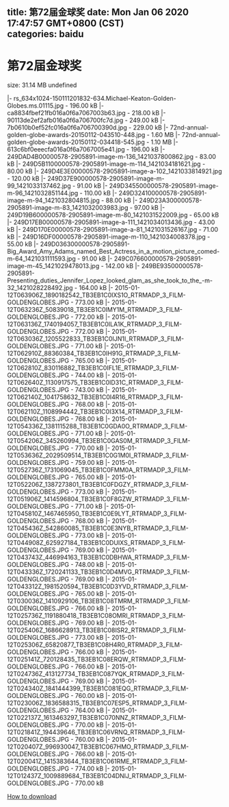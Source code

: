 
title: 第72届金球奖
date: Mon Jan 06 2020 17:47:57 GMT+0800 (CST)    
categories: baidu
---

# 第72届金球奖
size: 31.14 MB
 undefined
 
|- rs_634x1024-150111201832-634.Michael-Keaton-Golden-Globes.ms.01115.jpg - 196.00 kB
|- ca8834fbef21fb016a0f6a7067003b63.jpg - 218.00 kB
|- 90113de2ef2afb016a0f6a706700fc7d.jpg - 249.00 kB
|- 7b0610b0ef52fc016a0f6a706700390d.jpg - 229.00 kB
|- 72nd-annual-golden-globe-awards-20150112-043510-448.jpg - 1.60 MB
|- 72nd-annual-golden-globe-awards-20150112-034418-545.jpg - 1.10 MB
|- 613c6bf0eeecfa016a0f6a7067005e41.jpg - 196.00 kB
|- 249DAD4B00000578-2905891-image-m-136_1421037800862.jpg - 83.00 kB
|- 249D5B1100000578-2905891-image-m-114_1421034181621.jpg - 80.00 kB
|- 249D4E3E00000578-2905891-image-a-102_1421033814921.jpg - 120.00 kB
|- 249D37E900000578-2905891-image-m-99_1421033137462.jpg - 91.00 kB
|- 249D345500000578-2905891-image-m-96_1421032851144.jpg - 110.00 kB
|- 249D324100000578-2905891-image-m-94_1421032804815.jpg - 88.00 kB
|- 249D23A300000578-2905891-image-m-83_1421032003983.jpg - 97.00 kB
|- 249D19B600000578-2905891-image-m-80_1421031522009.jpg - 65.00 kB
|- 249D17EB00000578-2905891-image-a-111_1421034013436.jpg - 43.00 kB
|- 249D170E00000578-2905891-image-a-81_1421031526167.jpg - 71.00 kB
|- 249D16DF00000578-2905891-image-m-110_1421034008378.jpg - 55.00 kB
|- 249D036300000578-2905891-Big_Award_Amy_Adams_named_Best_Actress_in_a_motion_picture_comed-m-64_1421031111593.jpg - 91.00 kB
|- 249C076600000578-2905891-image-m-45_1421029478013.jpg - 142.00 kB
|- 249BE93500000578-2905891-Presenting_duties_Jennifer_Lopez_looked_glam_as_she_took_to_the_-m-32_1421028228492.jpg - 164.00 kB
|- 2015-01-12T063906Z_1890182542_TB3EB1C0IXS1O_RTRMADP_3_FILM-GOLDENGLOBES.JPG - 773.00 kB
|- 2015-01-12T063236Z_50839018_TB3EB1C0IMY1M_RTRMADP_3_FILM-GOLDENGLOBES.JPG - 772.00 kB
|- 2015-01-12T063136Z_1740194057_TB3EB1C0ILA1K_RTRMADP_3_FILM-GOLDENGLOBES.JPG - 772.00 kB
|- 2015-01-12T063036Z_1205522833_TB3EB1C0IJN1I_RTRMADP_3_FILM-GOLDENGLOBES.JPG - 771.00 kB
|- 2015-01-12T062910Z_88360384_TB3EB1C0IH91G_RTRMADP_3_FILM-GOLDENGLOBES.JPG - 765.00 kB
|- 2015-01-12T062810Z_830116882_TB3EB1C0IFL1E_RTRMADP_3_FILM-GOLDENGLOBES.JPG - 744.00 kB
|- 2015-01-12T062640Z_1130917575_TB3EB1C0ID31C_RTRMADP_3_FILM-GOLDENGLOBES.JPG - 743.00 kB
|- 2015-01-12T062140Z_1041758632_TB3EB1C0I4R16_RTRMADP_3_FILM-GOLDENGLOBES.JPG - 768.00 kB
|- 2015-01-12T062110Z_1108994442_TB3EB1C0I3X14_RTRMADP_3_FILM-GOLDENGLOBES.JPG - 768.00 kB
|- 2015-01-12T054336Z_1381115288_TB3EB1C0GDA0O_RTRMADP_3_FILM-GOLDENGLOBES.JPG - 771.00 kB
|- 2015-01-12T054206Z_345260994_TB3EB1C0GAS0M_RTRMADP_3_FILM-GOLDENGLOBES.JPG - 770.00 kB
|- 2015-01-12T053636Z_2029509514_TB3EB1C0G1M0I_RTRMADP_3_FILM-GOLDENGLOBES.JPG - 759.00 kB
|- 2015-01-12T052736Z_1731069045_TB3EB1C0FMM0A_RTRMADP_3_FILM-GOLDENGLOBES.JPG - 765.00 kB
|- 2015-01-12T052206Z_1387273801_TB3EB1C0FDGZY_RTRMADP_3_FILM-GOLDENGLOBES.JPG - 773.00 kB
|- 2015-01-12T051906Z_1414596804_TB3EB1C0F8GZW_RTRMADP_3_FILM-GOLDENGLOBES.JPG - 771.00 kB
|- 2015-01-12T045810Z_1467465950_TB3EB1C0E9LYT_RTRMADP_3_FILM-GOLDENGLOBES.JPG - 768.00 kB
|- 2015-01-12T045436Z_542860085_TB3EB1C0E3NYB_RTRMADP_3_FILM-GOLDENGLOBES.JPG - 773.00 kB
|- 2015-01-12T044908Z_625927184_TB3EB1C0DUIXS_RTRMADP_3_FILM-GOLDENGLOBES.JPG - 769.00 kB
|- 2015-01-12T043743Z_446994163_TB3EB1C0DBHWA_RTRMADP_3_FILM-GOLDENGLOBES.JPG - 748.00 kB
|- 2015-01-12T043336Z_1720241133_TB3EB1C0D4MVG_RTRMADP_3_FILM-GOLDENGLOBES.JPG - 769.00 kB
|- 2015-01-12T043312Z_1981520594_TB3EB1C0D3YVD_RTRMADP_3_FILM-GOLDENGLOBES.JPG - 765.00 kB
|- 2015-01-12T030036Z_1410929106_TB3EB1C08TMRM_RTRMADP_3_FILM-GOLDENGLOBES.JPG - 766.00 kB
|- 2015-01-12T025736Z_1191880418_TB3EB1C08OMRI_RTRMADP_3_FILM-GOLDENGLOBES.JPG - 769.00 kB
|- 2015-01-12T025406Z_1686628913_TB3EB1C08ISR2_RTRMADP_3_FILM-GOLDENGLOBES.JPG - 773.00 kB
|- 2015-01-12T025306Z_65820877_TB3EB1C08H4R0_RTRMADP_3_FILM-GOLDENGLOBES.JPG - 766.00 kB
|- 2015-01-12T025141Z_720128435_TB3EB1C08ERQW_RTRMADP_3_FILM-GOLDENGLOBES.JPG - 766.00 kB
|- 2015-01-12T024736Z_413127734_TB3EB1C087YQK_RTRMADP_3_FILM-GOLDENGLOBES.JPG - 769.00 kB
|- 2015-01-12T024340Z_1841444399_TB3EB1C081EQG_RTRMADP_3_FILM-GOLDENGLOBES.JPG - 760.00 kB
|- 2015-01-12T023006Z_1836588315_TB3EB1C07ESP5_RTRMADP_3_FILM-GOLDENGLOBES.JPG - 764.00 kB
|- 2015-01-12T022137Z_1613463297_TB3EB1C070NNZ_RTRMADP_3_FILM-GOLDENGLOBES.JPG - 770.00 kB
|- 2015-01-12T021841Z_194439646_TB3EB1C06VRNQ_RTRMADP_3_FILM-GOLDENGLOBES.JPG - 760.00 kB
|- 2015-01-12T020407Z_996930047_TB3EB1C067HMO_RTRMADP_3_FILM-GOLDENGLOBES.JPG - 766.00 kB
|- 2015-01-12T020041Z_1415383644_TB3EB1C061RME_RTRMADP_3_FILM-GOLDENGLOBES.JPG - 774.00 kB
|- 2015-01-12T012437Z_1009889684_TB3EB1C04DNIJ_RTRMADP_3_FILM-GOLDENGLOBES.JPG - 770.00 kB

[How to download](https://bpcam.bemobtrk.com/go/2ceec3aa-1ca2-46d6-b9ff-aaa5c184517c?jno=2822)